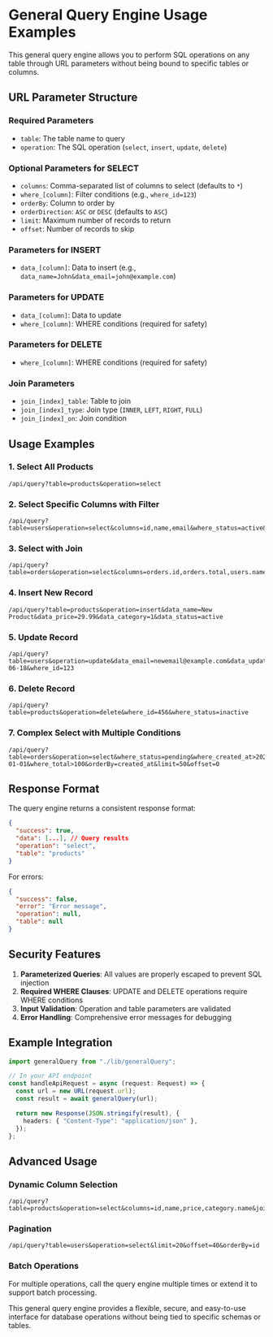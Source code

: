 # General Query Engine Usage Examples

This general query engine allows you to perform SQL operations on any table through URL parameters without being bound to specific tables or columns.

## URL Parameter Structure

### Required Parameters

- `table`: The table name to query
- `operation`: The SQL operation (`select`, `insert`, `update`, `delete`)

### Optional Parameters for SELECT

- `columns`: Comma-separated list of columns to select (defaults to `*`)
- `where_[column]`: Filter conditions (e.g., `where_id=123`)
- `orderBy`: Column to order by
- `orderDirection`: `ASC` or `DESC` (defaults to `ASC`)
- `limit`: Maximum number of records to return
- `offset`: Number of records to skip

### Parameters for INSERT

- `data_[column]`: Data to insert (e.g., `data_name=John&data_email=john@example.com`)

### Parameters for UPDATE

- `data_[column]`: Data to update
- `where_[column]`: WHERE conditions (required for safety)

### Parameters for DELETE

- `where_[column]`: WHERE conditions (required for safety)

### Join Parameters

- `join_[index]_table`: Table to join
- `join_[index]_type`: Join type (`INNER`, `LEFT`, `RIGHT`, `FULL`)
- `join_[index]_on`: Join condition

## Usage Examples

### 1. Select All Products

```
/api/query?table=products&operation=select
```

### 2. Select Specific Columns with Filter

```
/api/query?table=users&operation=select&columns=id,name,email&where_status=active&orderBy=created_at&orderDirection=DESC&limit=10
```

### 3. Select with Join

```
/api/query?table=orders&operation=select&columns=orders.id,orders.total,users.name&join_0_table=users&join_0_type=INNER&join_0_on=orders.user_id=users.id&where_orders.status=completed
```

### 4. Insert New Record

```
/api/query?table=products&operation=insert&data_name=New Product&data_price=29.99&data_category=1&data_status=active
```

### 5. Update Record

```
/api/query?table=users&operation=update&data_email=newemail@example.com&data_updated_at=2025-06-18&where_id=123
```

### 6. Delete Record

```
/api/query?table=products&operation=delete&where_id=456&where_status=inactive
```

### 7. Complex Select with Multiple Conditions

```
/api/query?table=orders&operation=select&where_status=pending&where_created_at>2025-01-01&where_total>100&orderBy=created_at&limit=50&offset=0
```

## Response Format

The query engine returns a consistent response format:

```json
{
  "success": true,
  "data": [...], // Query results
  "operation": "select",
  "table": "products"
}
```

For errors:

```json
{
  "success": false,
  "error": "Error message",
  "operation": null,
  "table": null
}
```

## Security Features

1. **Parameterized Queries**: All values are properly escaped to prevent SQL injection
2. **Required WHERE Clauses**: UPDATE and DELETE operations require WHERE conditions
3. **Input Validation**: Operation and table parameters are validated
4. **Error Handling**: Comprehensive error messages for debugging

## Example Integration

```typescript
import generalQuery from "./lib/generalQuery";

// In your API endpoint
const handleApiRequest = async (request: Request) => {
  const url = new URL(request.url);
  const result = await generalQuery(url);

  return new Response(JSON.stringify(result), {
    headers: { "Content-Type": "application/json" },
  });
};
```

## Advanced Usage

### Dynamic Column Selection

```
/api/query?table=products&operation=select&columns=id,name,price,category.name&join_0_table=categories&join_0_type=LEFT&join_0_on=products.category=categories.id
```

### Pagination

```
/api/query?table=users&operation=select&limit=20&offset=40&orderBy=id
```

### Batch Operations

For multiple operations, call the query engine multiple times or extend it to support batch processing.

This general query engine provides a flexible, secure, and easy-to-use interface for database operations without being tied to specific schemas or tables.
